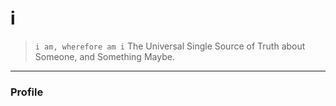 # i

> `i am, wherefore am i` The Universal Single Source of Truth about Someone, and Something Maybe.

---

### Profile
